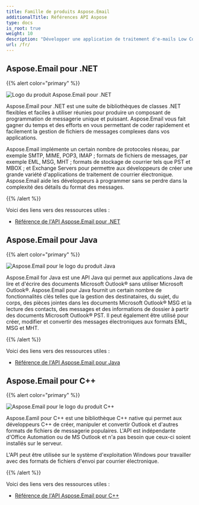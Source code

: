 ```yaml
---
title: Famille de produits Aspose.Email
additionalTitle: Références API Aspose
type: docs
is_root: true
weight: 10
description: "Développer une application de traitement d'e-mails Low Code pour les plateformes auto-hébergées ou Cloud. Aspose.Email vous permet de traiter, convertir et inspecter les formats Microsoft Outlook."
url: /fr/
---
```


## Aspose.Email pour .NET

{{% alert color="primary" %}} 

![Logo du produit Aspose.Email pour .NET](../home_1.png)

Aspose.Email pour .NET est une suite de bibliothèques de classes .NET flexibles et faciles à utiliser réunies pour produire un composant de programmation de messagerie unique et puissant. Aspose.Email vous fait gagner du temps et des efforts en vous permettant de coder rapidement et facilement la gestion de fichiers de messages complexes dans vos applications.

Aspose.Email implémente un certain nombre de protocoles réseau, par exemple SMTP, MIME, POP3, IMAP ; formats de fichiers de messages, par exemple EML, MSG, MHT ; formats de stockage de courrier tels que PST et MBOX ; et Exchange Servers pour permettre aux développeurs de créer une grande variété d'applications de traitement de courrier électronique. Aspose.Email aide les développeurs à programmer sans se perdre dans la complexité des détails du format des messages.

{{% /alert %}} 

Voici des liens vers des ressources utiles :
- [Référence de l'API Aspose.Email pour .NET](/email/fr/net/)

## Aspose.Email pour Java

{{% alert color="primary" %}} 

![Aspose.Email pour le logo du produit Java](../home_2.png)

Aspose.Email for Java est une API Java qui permet aux applications Java de lire et d'écrire des documents Microsoft Outlook® sans utiliser Microsoft Outlook®. Aspose.Email pour Java fournit un certain nombre de fonctionnalités clés telles que la gestion des destinataires, du sujet, du corps, des pièces jointes dans les documents Microsoft Outlook® MSG et la lecture des contacts, des messages et des informations de dossier à partir des documents Microsoft Outlook® PST. Il peut également être utilisé pour créer, modifier et convertir des messages électroniques aux formats EML, MSG et MHT.

{{% /alert %}} 

Voici des liens vers des ressources utiles :
- [Référence de l'API Aspose.Email pour Java](/email/java/)

## Aspose.Email pour C++

{{% alert color="primary" %}} 

![Aspose.Email pour le logo du produit C++](../home_3.png)

Aspose.Eamil pour C++ est une bibliothèque C++ native qui permet aux développeurs C++ de créer, manipuler et convertir Outlook et d'autres formats de fichiers de messagerie populaires. L'API est indépendante d'Office Automation ou de MS Outlook et n'a pas besoin que ceux-ci soient installés sur le serveur.

L'API peut être utilisée sur le système d'exploitation Windows pour travailler avec des formats de fichiers d'envoi par courrier électronique.

{{% /alert %}} 

Voici des liens vers des ressources utiles :
- [Référence de l'API Aspose.Email pour C++](/email/cpp/)




